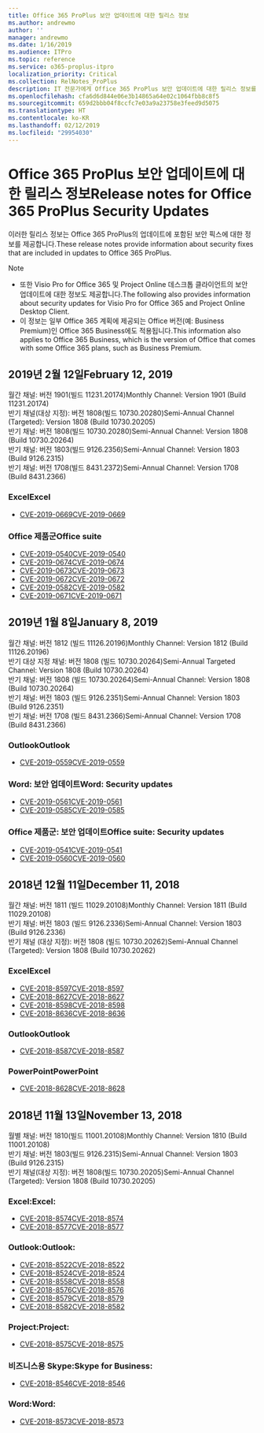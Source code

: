```yaml
---
title: Office 365 ProPlus 보안 업데이트에 대한 릴리스 정보
ms.author: andrewmo
author: ''
manager: andrewmo
ms.date: 1/16/2019
ms.audience: ITPro
ms.topic: reference
ms.service: o365-proplus-itpro
localization_priority: Critical
ms.collection: RelNotes_ProPlus
description: IT 전문가에게 Office 365 ProPlus 보안 업데이트에 대한 릴리스 정보를 제공합니다.
ms.openlocfilehash: cfa6d6d844e06e3b14865a64e02c1064fbb8c8f5
ms.sourcegitcommit: 659d2bbb04f8ccfc7e03a9a23758e3feed9d5075
ms.translationtype: HT
ms.contentlocale: ko-KR
ms.lasthandoff: 02/12/2019
ms.locfileid: "29954030"
---
```

# <a name="release-notes-for-office-365-proplus-security-updates"></a><span data-ttu-id="f6d6d-103">Office 365 ProPlus 보안 업데이트에 대한 릴리스 정보</span><span class="sxs-lookup"><span data-stu-id="f6d6d-103">Release notes for Office 365 ProPlus Security Updates</span></span>

<span data-ttu-id="f6d6d-104">이러한 릴리스 정보는 Office 365 ProPlus의 업데이트에 포함된 보안 픽스에 대한 정보를 제공합니다.</span><span class="sxs-lookup"><span data-stu-id="f6d6d-104">These release notes provide information about security fixes that are included in updates to Office 365 ProPlus.</span></span>
 
> [!NOTE]
> - <span data-ttu-id="f6d6d-105">또한 Visio Pro for Office 365 및 Project Online 데스크톱 클라이언트의 보안 업데이트에 대한 정보도 제공합니다.</span><span class="sxs-lookup"><span data-stu-id="f6d6d-105">The following also provides information about security updates for Visio Pro for Office 365 and Project Online Desktop Client.</span></span>
> - <span data-ttu-id="f6d6d-106">이 정보는 일부 Office 365 계획에 제공되는 Office 버전(예: Business Premium)인 Office 365 Business에도 적용됩니다.</span><span class="sxs-lookup"><span data-stu-id="f6d6d-106">This information also applies to Office 365 Business, which is the version of Office that comes with some Office 365 plans, such as Business Premium.</span></span>
## <a name="february-12-2019"></a><span data-ttu-id="f6d6d-107">2019년 2월 12일</span><span class="sxs-lookup"><span data-stu-id="f6d6d-107">February 12, 2019</span></span>
<span data-ttu-id="f6d6d-108">월간 채널: 버전 1901(빌드 11231.20174)</span><span class="sxs-lookup"><span data-stu-id="f6d6d-108">Monthly Channel: Version 1901 (Build 11231.20174)</span></span>  
<span data-ttu-id="f6d6d-109">반기 채널(대상 지정): 버전 1808(빌드 10730.20280)</span><span class="sxs-lookup"><span data-stu-id="f6d6d-109">Semi-Annual Channel (Targeted): Version 1808 (Build 10730.20205)</span></span>   
<span data-ttu-id="f6d6d-110">반기 채널: 버전 1808(빌드 10730.20280)</span><span class="sxs-lookup"><span data-stu-id="f6d6d-110">Semi-Annual Channel: Version 1808 (Build 10730.20264)</span></span>  
<span data-ttu-id="f6d6d-111">반기 채널: 버전 1803(빌드 9126.2356)</span><span class="sxs-lookup"><span data-stu-id="f6d6d-111">Semi-Annual Channel: Version 1803 (Build 9126.2315)</span></span>  
<span data-ttu-id="f6d6d-112">반기 채널: 버전 1708(빌드 8431.2372)</span><span class="sxs-lookup"><span data-stu-id="f6d6d-112">Semi-Annual Channel: Version 1708 (Build 8431.2366)</span></span>  


### <a name="excel"></a><span data-ttu-id="f6d6d-113">Excel</span><span class="sxs-lookup"><span data-stu-id="f6d6d-113">Excel</span></span>

-   [<span data-ttu-id="f6d6d-114">CVE-2019-0669</span><span class="sxs-lookup"><span data-stu-id="f6d6d-114">CVE-2019-0669</span></span>](https://portal.msrc.microsoft.com/ko-KR/security-guidance/advisory/CVE-2019-0669)

### <a name="office-suite"></a><span data-ttu-id="f6d6d-115">Office 제품군</span><span class="sxs-lookup"><span data-stu-id="f6d6d-115">Office suite</span></span>

-   [<span data-ttu-id="f6d6d-116">CVE-2019-0540</span><span class="sxs-lookup"><span data-stu-id="f6d6d-116">CVE-2019-0540</span></span>](https://portal.msrc.microsoft.com/ko-KR/security-guidance/advisory/CVE-2019-0540)
-   [<span data-ttu-id="f6d6d-117">CVE-2019-0674</span><span class="sxs-lookup"><span data-stu-id="f6d6d-117">CVE-2019-0674</span></span>](https://portal.msrc.microsoft.com/ko-KR/security-guidance/advisory/CVE-2019-0674)
-   [<span data-ttu-id="f6d6d-118">CVE-2019-0673</span><span class="sxs-lookup"><span data-stu-id="f6d6d-118">CVE-2019-0673</span></span>](https://portal.msrc.microsoft.com/ko-KR/security-guidance/advisory/CVE-2019-0673)
-   [<span data-ttu-id="f6d6d-119">CVE-2019-0672</span><span class="sxs-lookup"><span data-stu-id="f6d6d-119">CVE-2019-0672</span></span>](https://portal.msrc.microsoft.com/ko-KR/security-guidance/advisory/CVE-2019-0672)
-   [<span data-ttu-id="f6d6d-120">CVE-2019-0582</span><span class="sxs-lookup"><span data-stu-id="f6d6d-120">CVE-2019-0582</span></span>](https://portal.msrc.microsoft.com/ko-KR/security-guidance/advisory/CVE-2019-0582)
-   [<span data-ttu-id="f6d6d-121">CVE-2019-0671</span><span class="sxs-lookup"><span data-stu-id="f6d6d-121">CVE-2019-0671</span></span>](https://portal.msrc.microsoft.com/ko-KR/security-guidance/advisory/CVE-2019-0671)

## <a name="january-8-2019"></a><span data-ttu-id="f6d6d-122">2019년 1월 8일</span><span class="sxs-lookup"><span data-stu-id="f6d6d-122">January 8, 2019</span></span>

<span data-ttu-id="f6d6d-123">월간 채널: 버전 1812 (빌드 11126.20196)</span><span class="sxs-lookup"><span data-stu-id="f6d6d-123">Monthly Channel: Version 1812 (Build 11126.20196)</span></span>  
<span data-ttu-id="f6d6d-124">반기 대상 지정 채널: 버전 1808 (빌드 10730.20264)</span><span class="sxs-lookup"><span data-stu-id="f6d6d-124">Semi-Annual Targeted Channel: Version 1808 (Build 10730.20264)</span></span>  
<span data-ttu-id="f6d6d-125">반기 채널: 버전 1808 (빌드 10730.20264)</span><span class="sxs-lookup"><span data-stu-id="f6d6d-125">Semi-Annual Channel: Version 1808 (Build 10730.20264)</span></span>  
<span data-ttu-id="f6d6d-126">반기 채널: 버전 1803 (빌드 9126.2351)</span><span class="sxs-lookup"><span data-stu-id="f6d6d-126">Semi-Annual Channel: Version 1803 (Build 9126.2351)</span></span>  
<span data-ttu-id="f6d6d-127">반기 채널: 버전 1708 (빌드 8431.2366)</span><span class="sxs-lookup"><span data-stu-id="f6d6d-127">Semi-Annual Channel: Version 1708 (Build 8431.2366)</span></span>  


### <a name="outlook"></a><span data-ttu-id="f6d6d-128">Outlook</span><span class="sxs-lookup"><span data-stu-id="f6d6d-128">Outlook</span></span>
-   [<span data-ttu-id="f6d6d-129">CVE-2019-0559</span><span class="sxs-lookup"><span data-stu-id="f6d6d-129">CVE-2019-0559</span></span>](https://portal.msrc.microsoft.com/ko-KR/security-guidance/advisory/CVE-2019-0559)

### <a name="word-security-updates"></a><span data-ttu-id="f6d6d-130">Word: 보안 업데이트</span><span class="sxs-lookup"><span data-stu-id="f6d6d-130">Word: Security updates</span></span> 
-   [<span data-ttu-id="f6d6d-131">CVE-2019-0561</span><span class="sxs-lookup"><span data-stu-id="f6d6d-131">CVE-2019-0561</span></span>](https://portal.msrc.microsoft.com/ko-KR/security-guidance/advisory/CVE-2019-0561)
-   [<span data-ttu-id="f6d6d-132">CVE-2019-0585</span><span class="sxs-lookup"><span data-stu-id="f6d6d-132">CVE-2019-0585</span></span>](https://portal.msrc.microsoft.com/ko-KR/security-guidance/advisory/CVE-2019-0585) 
 
### <a name="office-suite-security-updates"></a><span data-ttu-id="f6d6d-133">Office 제품군: 보안 업데이트</span><span class="sxs-lookup"><span data-stu-id="f6d6d-133">Office suite: Security updates</span></span> 
-   [<span data-ttu-id="f6d6d-134">CVE-2019-0541</span><span class="sxs-lookup"><span data-stu-id="f6d6d-134">CVE-2019-0541</span></span>](https://portal.msrc.microsoft.com/ko-KR/security-guidance/advisory/CVE-2019-0541)
-   [<span data-ttu-id="f6d6d-135">CVE-2019-0560</span><span class="sxs-lookup"><span data-stu-id="f6d6d-135">CVE-2019-0560</span></span>](https://portal.msrc.microsoft.com/ko-KR/security-guidance/advisory/CVE-2019-0560)

## <a name="december-11-2018"></a><span data-ttu-id="f6d6d-136">2018년 12월 11일</span><span class="sxs-lookup"><span data-stu-id="f6d6d-136">December 11, 2018</span></span>
<span data-ttu-id="f6d6d-137">월간 채널: 버전 1811 (빌드 11029.20108)</span><span class="sxs-lookup"><span data-stu-id="f6d6d-137">Monthly Channel: Version 1811 (Build 11029.20108)</span></span>  
<span data-ttu-id="f6d6d-138">반기 채널: 버전 1803 (빌드 9126.2336)</span><span class="sxs-lookup"><span data-stu-id="f6d6d-138">Semi-Annual Channel: Version 1803 (Build 9126.2336)</span></span>  
<span data-ttu-id="f6d6d-139">반기 채널 (대상 지정): 버전 1808 (빌드 10730.20262)</span><span class="sxs-lookup"><span data-stu-id="f6d6d-139">Semi-Annual Channel (Targeted): Version 1808 (Build 10730.20262)</span></span>  

### <a name="excel"></a><span data-ttu-id="f6d6d-140">Excel</span><span class="sxs-lookup"><span data-stu-id="f6d6d-140">Excel</span></span>

-   [<span data-ttu-id="f6d6d-141">CVE-2018-8597</span><span class="sxs-lookup"><span data-stu-id="f6d6d-141">CVE-2018-8597</span></span>](https://portal.msrc.microsoft.com/ko-KR/security-guidance/advisory/CVE-2018-8597)
-   [<span data-ttu-id="f6d6d-142">CVE-2018-8627</span><span class="sxs-lookup"><span data-stu-id="f6d6d-142">CVE-2018-8627</span></span>](https://portal.msrc.microsoft.com/ko-KR/security-guidance/advisory/CVE-2018-8627)
-   [<span data-ttu-id="f6d6d-143">CVE-2018-8598</span><span class="sxs-lookup"><span data-stu-id="f6d6d-143">CVE-2018-8598</span></span>](https://portal.msrc.microsoft.com/ko-KR/security-guidance/advisory/CVE-2018-8598)
-   [<span data-ttu-id="f6d6d-144">CVE-2018-8636</span><span class="sxs-lookup"><span data-stu-id="f6d6d-144">CVE-2018-8636</span></span>](https://portal.msrc.microsoft.com/ko-KR/security-guidance/advisory/CVE-2018-8636)

### <a name="outlook"></a><span data-ttu-id="f6d6d-145">Outlook</span><span class="sxs-lookup"><span data-stu-id="f6d6d-145">Outlook</span></span>

-   [<span data-ttu-id="f6d6d-146">CVE-2018-8587</span><span class="sxs-lookup"><span data-stu-id="f6d6d-146">CVE-2018-8587</span></span>](https://portal.msrc.microsoft.com/ko-KR/security-guidance/advisory/CVE-2018-8587)

### <a name="powerpoint"></a><span data-ttu-id="f6d6d-147">PowerPoint</span><span class="sxs-lookup"><span data-stu-id="f6d6d-147">PowerPoint</span></span>

-   [<span data-ttu-id="f6d6d-148">CVE-2018-8628</span><span class="sxs-lookup"><span data-stu-id="f6d6d-148">CVE-2018-8628</span></span>](https://portal.msrc.microsoft.com/ko-KR/security-guidance/advisory/CVE-2018-8628)

## <a name="november-13-2018"></a><span data-ttu-id="f6d6d-149">2018년 11월 13일</span><span class="sxs-lookup"><span data-stu-id="f6d6d-149">November 13, 2018</span></span>
<span data-ttu-id="f6d6d-150">월별 채널: 버전 1810(빌드 11001.20108)</span><span class="sxs-lookup"><span data-stu-id="f6d6d-150">Monthly Channel: Version 1810 (Build 11001.20108)</span></span>  
<span data-ttu-id="f6d6d-151">반기 채널: 버전 1803(빌드 9126.2315)</span><span class="sxs-lookup"><span data-stu-id="f6d6d-151">Semi-Annual Channel: Version 1803 (Build 9126.2315)</span></span>  
<span data-ttu-id="f6d6d-152">반기 채널(대상 지정): 버전 1808(빌드 10730.20205)</span><span class="sxs-lookup"><span data-stu-id="f6d6d-152">Semi-Annual Channel (Targeted): Version 1808 (Build 10730.20205)</span></span>  

### <a name="excel"></a><span data-ttu-id="f6d6d-153">Excel:</span><span class="sxs-lookup"><span data-stu-id="f6d6d-153">Excel:</span></span>

-   [<span data-ttu-id="f6d6d-154">CVE-2018-8574</span><span class="sxs-lookup"><span data-stu-id="f6d6d-154">CVE-2018-8574</span></span>](https://portal.msrc.microsoft.com/ko-KR/security-guidance/advisory/CVE-2018-8574)
-   [<span data-ttu-id="f6d6d-155">CVE-2018-8577</span><span class="sxs-lookup"><span data-stu-id="f6d6d-155">CVE-2018-8577</span></span>](https://portal.msrc.microsoft.com/ko-KR/security-guidance/advisory/CVE-2018-8577)

### <a name="outlook"></a><span data-ttu-id="f6d6d-156">Outlook:</span><span class="sxs-lookup"><span data-stu-id="f6d6d-156">Outlook:</span></span>

-   [<span data-ttu-id="f6d6d-157">CVE-2018-8522</span><span class="sxs-lookup"><span data-stu-id="f6d6d-157">CVE-2018-8522</span></span>](https://portal.msrc.microsoft.com/ko-KR/security-guidance/advisory/CVE-2018-8522)
-   [<span data-ttu-id="f6d6d-158">CVE-2018-8524</span><span class="sxs-lookup"><span data-stu-id="f6d6d-158">CVE-2018-8524</span></span>](https://portal.msrc.microsoft.com/ko-KR/security-guidance/advisory/CVE-2018-8524)
-   [<span data-ttu-id="f6d6d-159">CVE-2018-8558</span><span class="sxs-lookup"><span data-stu-id="f6d6d-159">CVE-2018-8558</span></span>](https://portal.msrc.microsoft.com/ko-KR/security-guidance/advisory/CVE-2018-8558)
-   [<span data-ttu-id="f6d6d-160">CVE-2018-8576</span><span class="sxs-lookup"><span data-stu-id="f6d6d-160">CVE-2018-8576</span></span>](https://portal.msrc.microsoft.com/ko-KR/security-guidance/advisory/CVE-2018-8576)
-   [<span data-ttu-id="f6d6d-161">CVE-2018-8579</span><span class="sxs-lookup"><span data-stu-id="f6d6d-161">CVE-2018-8579</span></span>](https://portal.msrc.microsoft.com/ko-KR/security-guidance/advisory/CVE-2018-8579)
-   [<span data-ttu-id="f6d6d-162">CVE-2018-8582</span><span class="sxs-lookup"><span data-stu-id="f6d6d-162">CVE-2018-8582</span></span>](https://portal.msrc.microsoft.com/ko-KR/security-guidance/advisory/CVE-2018-8582)

### <a name="project"></a><span data-ttu-id="f6d6d-163">Project:</span><span class="sxs-lookup"><span data-stu-id="f6d6d-163">Project:</span></span>

-   [<span data-ttu-id="f6d6d-164">CVE-2018-8575</span><span class="sxs-lookup"><span data-stu-id="f6d6d-164">CVE-2018-8575</span></span>](https://portal.msrc.microsoft.com/ko-KR/security-guidance/advisory/CVE-2018-8575)

### <a name="skype-for-business"></a><span data-ttu-id="f6d6d-165">비즈니스용 Skype:</span><span class="sxs-lookup"><span data-stu-id="f6d6d-165">Skype for Business:</span></span>

-   [<span data-ttu-id="f6d6d-166">CVE-2018-8546</span><span class="sxs-lookup"><span data-stu-id="f6d6d-166">CVE-2018-8546</span></span>](https://portal.msrc.microsoft.com/ko-KR/security-guidance/advisory/CVE-2018-8546)

### <a name="word"></a><span data-ttu-id="f6d6d-167">Word:</span><span class="sxs-lookup"><span data-stu-id="f6d6d-167">Word:</span></span>

-   [<span data-ttu-id="f6d6d-168">CVE-2018-8573</span><span class="sxs-lookup"><span data-stu-id="f6d6d-168">CVE-2018-8573</span></span>](https://portal.msrc.microsoft.com/ko-KR/security-guidance/advisory/CVE-2018-8573)